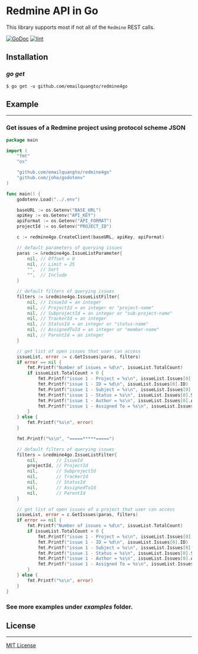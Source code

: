 # Redmine API in Go

This library supports most if not all of the `Redmine` REST calls.

[![GoDoc](https://godoc.org/github.com/emailquangto/redmine4go?status.svg)](https://godoc.org/github.com/emailquangto/redmine4go) 
[![lint](https://github.com/emailquangto/redmine4go/workflows/golangci-lint/badge.svg?branch=main)](https://github.com/emailquangto/redmine4go/actions?query=workflow%3A%22golangci-lint%22)


## Installation

### *go get*

    $ go get -u github.com/emailquangto/redmine4go


## Example
   -------

### Get issues of a Redmine project using protocol scheme **JSON**

```go
package main

import (
	"fmt"
	"os"

	"github.com/emailquangto/redmine4go"
	"github.com/joho/godotenv"
)

func main() {
	godotenv.Load("../.env")

	baseURL := os.Getenv("BASE_URL")
	apiKey := os.Getenv("API_KEY")
	apiFormat := os.Getenv("API_FORMAT")
	projectId := os.Getenv("PROJECT_ID")

	c := redmine4go.CreateClient(baseURL, apiKey, apiFormat)

	// default parameters of querying issues
	paras := &redmine4go.IssueListParameter{
		nil, // Offset = 0
		nil, // Limit = 25
		"",  // Sort
		"",  // Include
	}

	// default filters of querying issues
	filters := &redmine4go.IssueListFilter{
		nil, // IssueId = an integer
		nil, // ProjectId = an integer or "project-name"
		nil, // SubprojectId = an integer or "sub-project-name"
		nil, // TrackerId = an integer
		nil, // StatusId = an integer or "status-name"
		nil, // AssignedToId = an integer or "member-name"
		nil, // ParentId = an integer
	}

	// get list of open issues that user can access
	issueList, error := c.GetIssues(paras, filters)
	if error == nil {
		fmt.Printf("Number of issues = %d\n", issueList.TotalCount)
		if issueList.TotalCount > 0 {
			fmt.Printf("issue 1 - Project = %s\n", issueList.Issues[0].Project.Name)
			fmt.Printf("issue 1 - ID = %d\n", issueList.Issues[0].ID)
			fmt.Printf("issue 1 - Subject = %s\n", issueList.Issues[0].Subject)
			fmt.Printf("issue 1 - Status = %s\n", issueList.Issues[0].Status.Name)
			fmt.Printf("issue 1 - Author = %s\n", issueList.Issues[0].Author.Name)
			fmt.Printf("issue 1 - Assigned To = %s\n", issueList.Issues[0].AssignedTo.Name)
		}
	} else {
		fmt.Printf("%s\n", error)
	}

	fmt.Printf("%s\n", "=====*****=====")

	// default filters of querying issues
	filters = &redmine4go.IssueListFilter{
		nil,       // IssueId
		projectId, // ProjectId
		nil,       // SubprojectId
		nil,       // TrackerId
		nil,       // StatusId
		nil,       // AssignedToId
		nil,       // ParentId
	}

	// get list of open issues of a project that user can access
	issueList, error = c.GetIssues(paras, filters)
	if error == nil {
		fmt.Printf("Number of issues = %d\n", issueList.TotalCount)
		if issueList.TotalCount > 0 {
			fmt.Printf("issue 1 - Project = %s\n", issueList.Issues[0].Project.Name)
			fmt.Printf("issue 1 - ID = %d\n", issueList.Issues[0].ID)
			fmt.Printf("issue 1 - Subject = %s\n", issueList.Issues[0].Subject)
			fmt.Printf("issue 1 - Status = %s\n", issueList.Issues[0].Status.Name)
			fmt.Printf("issue 1 - Author = %s\n", issueList.Issues[0].Author.Name)
			fmt.Printf("issue 1 - Assigned To = %s\n", issueList.Issues[0].AssignedTo.Name)
		}
	} else {
		fmt.Printf("%s\n", error)
	}
}
```

### See more examples under _examples_ folder.


## License
   -------

[MIT License](https://github.com/emailquangto/redmine4go/blob/master/LICENSE)
